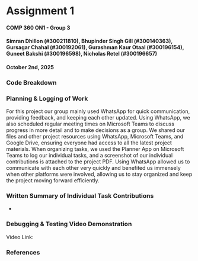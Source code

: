 # **Assignment 1**
#### COMP 360 ON1 - Group 3
#### Simran Dhillon (#300211810), Bhupinder Singh Gill (#300140363), Gursagar Chahal (#300192061), Gurashman Kaur Otaal (#300196154), Guneet Bakshi (#300196598), Nicholas Retel (#300196657)
#### October 2nd, 2025

### Code Breakdown

### Planning & Logging of Work
For this project our group mainly used WhatsApp for quick communication, providing feedback, and keeping each other updated. Using WhatsApp, we also scheduled regular meeting times on Microsoft Teams to discuss progress in more detail and to make decisions as a group. We shared our files and other project resources using WhatsApp, Microsoft Teams, and Google Drive, ensuring everyone had access to all the latest project materials. When organizing tasks, we used the Planner App on Microsoft Teams to log our individual tasks, and a screenshot of our individual contributions is attached to the project PDF. Using WhatsApp allowed us to communicate with each other very quickly and benefited us immensely when other platforms were involved, allowing us to stay organized and keep the project moving forward efficiently.

### Written Summary of Individual Task Contributions
- 

### Debugging & Testing Video Demonstration
Video Link:

### References

